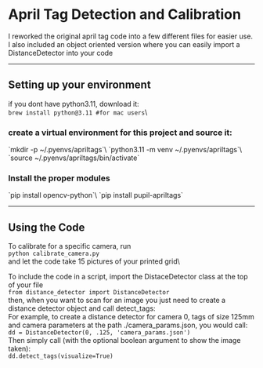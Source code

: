 <h1> April Tag Detection and Calibration </h1>

I reworked the original april tag code into a few different files for easier use.
I also included an object oriented version where you can easily import a DistanceDetector into your code 

-----------

<h2> Setting up your environment </h2>

if you dont have python3.11, download it:\
`brew install python@3.11 #for mac users`\

<h3> create a virtual environment for this project and source it: </h3>
`mkdir -p ~/.pyenvs/apriltags`\
`python3.11 -m venv ~/.pyenvs/apriltags`\
`source ~/.pyenvs/apriltags/bin/activate`

<h3> Install the proper modules </h3>
`pip install opencv-python`\
`pip install pupil-apriltags`

------------

<H2> Using the Code </h2>

To calibrate for a specific camera, run\
`python calibrate_camera.py`\
and let the code take 15 pictures of your printed grid\\

To include the code in a script, import the DistaceDetector class at the top of your file\
`from distance_detector import DistanceDetector`\
then, when you want to scan for an image you just need to create a distance detector object and call detect_tags:\
For example, to create a distance detector for camera 0, tags of size 125mm and camera parameters at the path ./camera_params.json, you would call:\
`dd = DistanceDetector(0, .125, 'camera_params.json')` \
Then simply call (with the optional boolean argument to show the image taken):\
`dd.detect_tags(visualize=True)`




